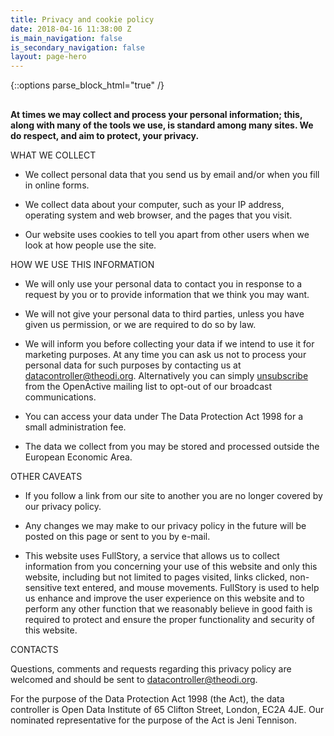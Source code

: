 ```yaml
---
title: Privacy and cookie policy
date: 2018-04-16 11:38:00 Z
is_main_navigation: false
is_secondary_navigation: false
layout: page-hero
---
```


{::options parse_block_html="true" /}
<article class="title-row">
<h2 class="sub-heading-two"></h2>
<div class="one">
<!--  ---------------->
<!-- YOUR CONTENT  GOES IN THIS CONTAINER -->
<!--  ---------------->

**At times we may collect and process your personal information; this, along with many of the tools we use, is standard among many sites. We do respect, and aim to protect, your privacy.**

WHAT WE COLLECT

* We collect personal data that you send us by email and/or when you fill in online forms.

* We collect data about your computer, such as your IP address, operating system and web browser, and the pages that you visit.

* Our website uses cookies to tell you apart from other users when we look at how people use the site.

HOW WE USE THIS INFORMATION

* We will only use your personal data to contact you in response to a request by you or to provide information that we think you may want.

* We will not give your personal data to third parties, unless you have given us permission, or we are required to do so by law.

* We will inform you before collecting your data if we intend to use it for marketing purposes. At any time you can ask us not to process your personal data for such purposes by contacting us at <datacontroller@theodi.org>. Alternatively you can simply [unsubscribe](http://openactive.us13.list-manage2.com/unsubscribe?u=9e6648557f84731796a4ac873&id=1665f95799) from the OpenActive mailing list to opt-out of our broadcast communications.

* You can access your data under The Data Protection Act 1998 for a small administration fee.

* The data we collect from you may be stored and processed outside the European Economic Area.

OTHER CAVEATS

* If you follow a link from our site to another you are no longer covered by our privacy policy.

* Any changes we may make to our privacy policy in the future will be posted on this page or sent to you by e-mail.

* This website uses FullStory, a service that allows us to collect information from you concerning your use of this website and only this website, including but not limited to pages visited, links clicked, non-sensitive text entered, and mouse movements. FullStory is used to help us enhance and improve the user experience on this website and to perform any other function that we reasonably believe in good faith is required to protect and ensure the proper functionality and security of this website.

CONTACTS

Questions, comments and requests regarding this privacy policy are welcomed and should be sent to <datacontroller@theodi.org>. 

For the purpose of the Data Protection Act 1998 (the Act), the data controller is Open Data Institute of 65 Clifton Street, London, EC2A 4JE. Our nominated representative for the purpose of the Act is Jeni Tennison.

</div>
</article>